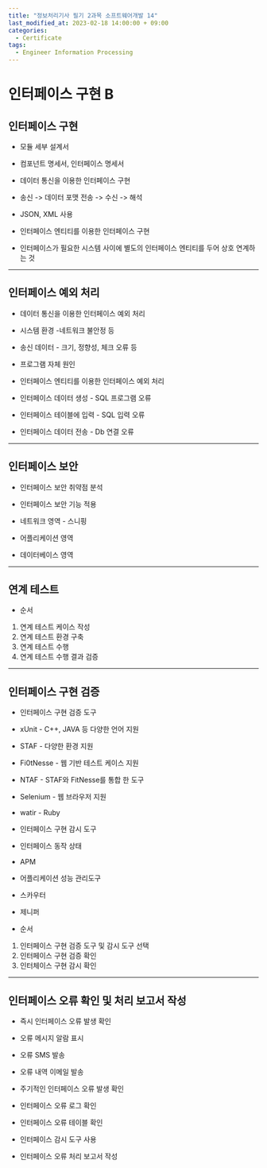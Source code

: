 ```yaml
---
title: "정보처리기사 필기 2과목 소프트웨어개발 14"
last_modified_at: 2023-02-18 14:00:00 + 09:00
categories:
  - Certificate
tags:
  - Engineer Information Processing
---
```


인터페이스 구현 B
===


인터페이스 구현 
---


* 모듈 세부 설계서
 * 컴포넌트 명세서, 인터페이스 명세서

* 데이터 통신을 이용한 인터페이스 구현
 * 송신 -> 데이터 포맷 전송 -> 수신 -> 해석
 * JSON, XML 사용

* 인터페이스 엔티티를 이용한 인터페이스 구현
 * 인터페이스가 필요한 시스템 사이에 별도의 인터페이스 엔티티를 두어 상호 연계하는 것



*****



인터페이스 예외 처리
---


* 데이터 통신을 이용한 인터페이스 예외 처리
 * 시스템 환경 -네트워크 불안정 등
 * 송신 데이터 - 크기, 정향성, 체크 오류 등
 * 프로그램 자체 원인

* 인터페이스 엔티티를 이용한 인터페이스 예외 처리
 * 인터페이스 데이터 생성 - SQL 프로그램 오류
 * 인터페이스 테이블에 입력 - SQL 입력 오류
 * 인터페이스 데이터 전송 - Db 연결 오류



*****



인터페이스 보안
---


* 인터페이스 보안 취약점 분석

* 인터페이스 보안 기능 적용
 * 네트워크 영역 - 스니핑
 * 어플리케이션 영역
 * 데이터베이스 영역



*****



연계 테스트
---


* 순서
1. 연계 테스트 케이스 작성
2. 연계 테스트 환경 구축
3. 연계 테스트 수행
4. 연계 테스트 수행 결과 검증



*****



인터페이스 구현 검증
---


* 인터페이스 구현 검증 도구
 * xUnit - C++, JAVA 등 다양한 언어 지원
 * STAF - 다양한 환경 지원
 * Fi0tNesse - 웹 기반 테스트 케이스 지원
 * NTAF - STAF와 FitNesse를 통합 한 도구
 * Selenium - 웹 브라우저 지원
 * watir - Ruby 

* 인터페이스 구현 감시 도구
 * 인터페이스 동작 상태
  * APM
 * 어플리케이션 성능 관리도구 
  * 스카우터
  * 제니퍼

* 순서
1. 인터페이스 구현 검증 도구 및 감시 도구 선택
2. 인터페이스 구현 검증 확인
3. 인터체이스 구현 감시 확인



*****



인터페이스 오류 확인 및 처리 보고서 작성
---


* 즉시 인터페이스 오류 발생 확인
 * 오류 메시지 알람 표시
 * 오류 SMS 발송
 * 오류 내역 이메일 발송

* 주기적인 인터페이스 오류 발생 확인
 * 인터페이스 오류 로그 확인
 * 인터페이스 오류 테이블 확인
 * 인터페이스 감시 도구 사용

* 인터페이스 오류 처리 보고서 작성


